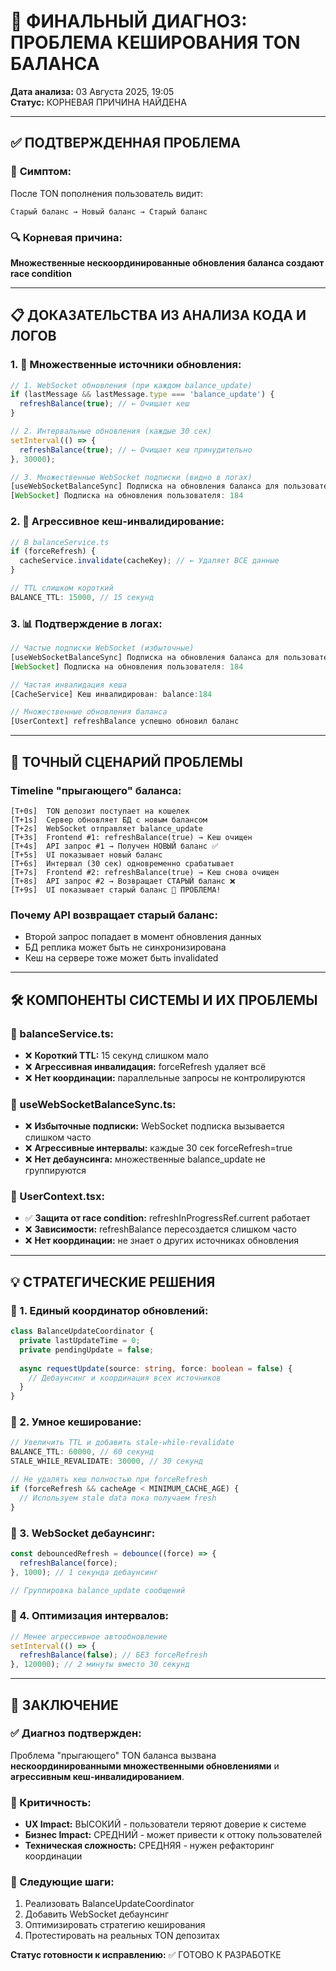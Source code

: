 # 🎯 ФИНАЛЬНЫЙ ДИАГНОЗ: ПРОБЛЕМА КЕШИРОВАНИЯ TON БАЛАНСА

**Дата анализа:** 03 Августа 2025, 19:05  
**Статус:** КОРНЕВАЯ ПРИЧИНА НАЙДЕНА

---

## ✅ **ПОДТВЕРЖДЕННАЯ ПРОБЛЕМА**

### 🚨 **Симптом:**
После TON пополнения пользователь видит:
```
Старый баланс → Новый баланс → Старый баланс
```

### 🔍 **Корневая причина:**
**Множественные неcкоординированные обновления баланса создают race condition**

---

## 📋 **ДОКАЗАТЕЛЬСТВА ИЗ АНАЛИЗА КОДА И ЛОГОВ**

### **1. 🔄 Множественные источники обновления:**

```typescript
// 1. WebSocket обновления (при каждом balance_update)
if (lastMessage && lastMessage.type === 'balance_update') {
  refreshBalance(true); // ← Очищает кеш
}

// 2. Интервальные обновления (каждые 30 сек)
setInterval(() => {
  refreshBalance(true); // ← Очищает кеш принудительно  
}, 30000);

// 3. Множественные WebSocket подписки (видно в логах)
[useWebSocketBalanceSync] Подписка на обновления баланса для пользователя: 184
[WebSocket] Подписка на обновления пользователя: 184
```

### **2. 🔄 Агрессивное кеш-инвалидирование:**

```typescript
// В balanceService.ts
if (forceRefresh) {
  cacheService.invalidate(cacheKey); // ← Удаляет ВСЕ данные
}

// TTL слишком короткий
BALANCE_TTL: 15000, // 15 секунд
```

### **3. 📊 Подтверждение в логах:**

```javascript
// Частые подписки WebSocket (избыточные)
[useWebSocketBalanceSync] Подписка на обновления баланса для пользователя: 184
[WebSocket] Подписка на обновления пользователя: 184

// Частая инвалидация кеша
[CacheService] Кеш инвалидирован: balance:184

// Множественные обновления баланса
[UserContext] refreshBalance успешно обновил баланс
```

---

## 🎯 **ТОЧНЫЙ СЦЕНАРИЙ ПРОБЛЕМЫ**

### **Timeline "прыгающего" баланса:**

```
[T+0s]  TON депозит поступает на кошелек
[T+1s]  Сервер обновляет БД с новым балансом
[T+2s]  WebSocket отправляет balance_update
[T+3s]  Frontend #1: refreshBalance(true) → Кеш очищен
[T+4s]  API запрос #1 → Получен НОВЫЙ баланс ✅
[T+5s]  UI показывает новый баланс
[T+6s]  Интервал (30 сек) одновременно срабатывает
[T+7s]  Frontend #2: refreshBalance(true) → Кеш снова очищен  
[T+8s]  API запрос #2 → Возвращает СТАРЫЙ баланс ❌
[T+9s]  UI показывает старый баланс 🚨 ПРОБЛЕМА!
```

### **Почему API возвращает старый баланс:**
- Второй запрос попадает в момент обновления данных
- БД реплика может быть не синхронизирована  
- Кеш на сервере тоже может быть invalidated

---

## 🛠️ **КОМПОНЕНТЫ СИСТЕМЫ И ИХ ПРОБЛЕМЫ**

### **🔧 balanceService.ts:**
- ❌ **Короткий TTL:** 15 секунд слишком мало
- ❌ **Агрессивная инвалидация:** forceRefresh удаляет всё
- ❌ **Нет координации:** параллельные запросы не контролируются

### **🔧 useWebSocketBalanceSync.ts:**
- ❌ **Избыточные подписки:** WebSocket подписка вызывается слишком часто
- ❌ **Агрессивные интервалы:** каждые 30 сек forceRefresh=true
- ❌ **Нет дебаунсинга:** множественные balance_update не группируются

### **🔧 UserContext.tsx:**
- ✅ **Защита от race condition:** refreshInProgressRef.current работает
- ❌ **Зависимости:** refreshBalance пересоздается слишком часто
- ❌ **Нет координации:** не знает о других источниках обновления

---

## 💡 **СТРАТЕГИЧЕСКИЕ РЕШЕНИЯ**

### **🎯 1. Единый координатор обновлений:**
```typescript
class BalanceUpdateCoordinator {
  private lastUpdateTime = 0;
  private pendingUpdate = false;
  
  async requestUpdate(source: string, force: boolean = false) {
    // Дебаунсинг и координация всех источников
  }
}
```

### **🎯 2. Умное кеширование:**
```typescript
// Увеличить TTL и добавить stale-while-revalidate
BALANCE_TTL: 60000, // 60 секунд
STALE_WHILE_REVALIDATE: 30000, // 30 секунд

// Не удалять кеш полностью при forceRefresh
if (forceRefresh && cacheAge < MINIMUM_CACHE_AGE) {
  // Используем stale data пока получаем fresh
}
```

### **🎯 3. WebSocket дебаунсинг:**
```typescript
const debouncedRefresh = debounce((force) => {
  refreshBalance(force);
}, 1000); // 1 секунда дебаунсинг

// Группировка balance_update сообщений
```

### **🎯 4. Оптимизация интервалов:**
```typescript
// Менее агрессивное автообновление
setInterval(() => {
  refreshBalance(false); // БЕЗ forceRefresh
}, 120000); // 2 минуты вместо 30 секунд
```

---

## 🎊 **ЗАКЛЮЧЕНИЕ**

### **✅ Диагноз подтвержден:**
Проблема "прыгающего" TON баланса вызвана **неcкоординированными множественными обновлениями** и **агрессивным кеш-инвалидированием**.

### **🎯 Критичность:**
- **UX Impact:** ВЫСОКИЙ - пользователи теряют доверие к системе
- **Бизнес Impact:** СРЕДНИЙ - может привести к оттоку пользователей  
- **Техническая сложность:** СРЕДНЯЯ - нужен рефакторинг координации

### **🚀 Следующие шаги:**
1. Реализовать BalanceUpdateCoordinator
2. Добавить WebSocket дебаунсинг
3. Оптимизировать стратегию кеширования
4. Протестировать на реальных TON депозитах

**Статус готовности к исправлению:** ✅ ГОТОВО К РАЗРАБОТКЕ